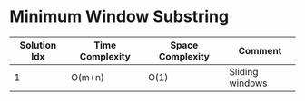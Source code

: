 # Minimum Window Substring

| Solution Idx | Time Complexity | Space Complexity | Comment         |
| ------------ | --------------- | ---------------- | --------------- |
| 1            | O(m+n)          | O(1)             | Sliding windows |
